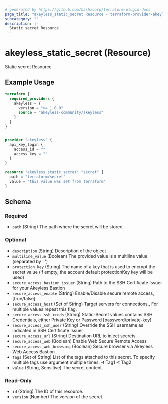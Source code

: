 ```yaml
---
# generated by https://github.com/hashicorp/terraform-plugin-docs
page_title: "akeyless_static_secret Resource - terraform-provider-akeyless"
subcategory: ""
description: |-
  Static secret Resource
---
```


# akeyless_static_secret (Resource)

Static secret Resource

## Example Usage

```terraform
terraform {
  required_providers {
    akeyless = {
      version = ">= 1.0.0"
      source = "akeyless-community/akeyless"
    }
  }
}


provider "akeyless" {
  api_key_login {
    access_id = ""
    access_key = ""
  }
}

resource "akeyless_static_secret" "secret" {
  path = "terraform/secret"
  value = "this value was set from terraform"
}
```

<!-- schema generated by tfplugindocs -->
## Schema

### Required

- `path` (String) The path where the secret will be stored.

### Optional

- `description` (String) Description of the object
- `multiline_value` (Boolean) The provided value is a multiline value (separated by '
')
- `protection_key` (String) The name of a key that is used to encrypt the secret value (if empty, the account default protectionKey key will be used)
- `secure_access_bastion_issuer` (String) Path to the SSH Certificate Issuer for your Akeyless Bastion
- `secure_access_enable` (String) Enable/Disable secure remote access, [true/false]
- `secure_access_host` (Set of String) Target servers for connections., For multiple values repeat this flag.
- `secure_access_ssh_creds` (String) Static-Secret values contains SSH Credentials, either Private Key or Password [password/private-key]
- `secure_access_ssh_user` (String) Override the SSH username as indicated in SSH Certificate Issuer
- `secure_access_url` (String) Destination URL to inject secrets.
- `secure_access_web` (Boolean) Enable Web Secure Remote Access
- `secure_access_web_browsing` (Boolean) Secure browser via Akeyless Web Access Bastion
- `tags` (Set of String) List of the tags attached to this secret. To specify multiple tags use argument multiple times: -t Tag1 -t Tag2
- `value` (String, Sensitive) The secret content.

### Read-Only

- `id` (String) The ID of this resource.
- `version` (Number) The version of the secret.


